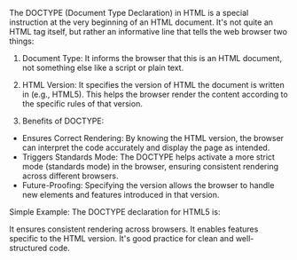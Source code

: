 The DOCTYPE (Document Type Declaration) in HTML is a special instruction at the very beginning of an HTML document. It's not quite an HTML tag itself, but rather an informative line that tells the web browser two things:

 1) Document Type: It informs the browser that this is an HTML document, not something else like a script or plain text.
2) HTML Version: It specifies the version of HTML the document is written in (e.g., HTML5). This helps the browser render the content according to the specific rules of that version.

3) Benefits of DOCTYPE:
* Ensures Correct Rendering: By knowing the HTML version, the browser can interpret the code accurately and display the page as intended.
* Triggers Standards Mode: The DOCTYPE helps activate a more strict mode (standards mode) in the browser, ensuring consistent rendering across different browsers.
* Future-Proofing: Specifying the version allows the browser to handle new elements and features introduced in that version.

Simple Example:
The DOCTYPE declaration for HTML5 is:
<!DOCTYPE html>
It ensures consistent rendering across browsers.
It enables features specific to the HTML version.
It's good practice for clean and well-structured code.

